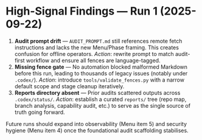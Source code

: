 # High-Signal Findings — Run 1 (2025-09-22)

1. **Audit prompt drift** — `AUDIT_PROMPT.md` still references remote fetch instructions and lacks the new Menu/Phase framing. This creates confusion for offline operators. _Action_: rewrite prompt to match audit-first workflow and ensure all fences are language-tagged.
2. **Missing fence gate** — No automation blocked malformed Markdown before this run, leading to thousands of legacy issues (notably under `.codex/`). _Action_: introduce `tools/validate_fences.py` with a narrow default scope and stage cleanup iteratively.
3. **Reports directory absent** — Prior audits scattered outputs across `.codex/status/`. _Action_: establish a curated `reports/` tree (repo map, branch analysis, capability audit, etc.) to serve as the single source of truth going forward.

Future runs should expand into observability (Menu item 5) and security hygiene (Menu item 4) once the foundational audit scaffolding stabilises.
